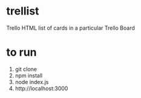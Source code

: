 trellist
========

Trello HTML list of cards in a particular Trello Board

to run
========

1. git clone
2. npm install
3. node index.js
4. http://localhost:3000
